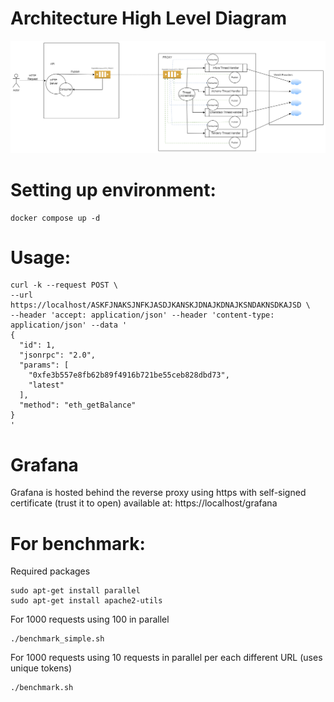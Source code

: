 # Architecture High Level Diagram

![High Level Diagram](https://github.com/tiagorvmartins/eth-proxy/blob/main/eth-proxy.png?raw=true)

# Setting up environment:

```
docker compose up -d
```

# Usage:

```
curl -k --request POST \
--url https://localhost/ASKFJNAKSJNFKJASDJKANSKJDNAJKDNAJKSNDAKNSDKAJSD \
--header 'accept: application/json' --header 'content-type: application/json' --data '
{
  "id": 1,
  "jsonrpc": "2.0",
  "params": [
    "0xfe3b557e8fb62b89f4916b721be55ceb828dbd73",
    "latest"
  ],
  "method": "eth_getBalance"
}
'
```

# Grafana

Grafana is hosted behind the reverse proxy using https with self-signed certificate (trust it to open) available at:
https://localhost/grafana


# For benchmark:

Required packages
```
sudo apt-get install parallel
sudo apt-get install apache2-utils
```

For 1000 requests using 100 in parallel
```
./benchmark_simple.sh
```

For 1000 requests using 10 requests in parallel per each different URL (uses unique tokens)
```
./benchmark.sh
```